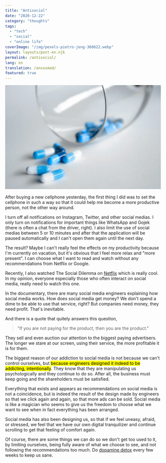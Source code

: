 ```yaml
---
title: "Antisocial"
date: "2020-12-22"
category: "thoughts"
tags:
  - "tech"
  - "social"
  - "online life"
coverImage: "/img/pexels-pietro-jeng-360622.webp"
layout: layouts/post-en.njk
permalink: /antisocial/
lang: en
translation: /ansosmed/
featured: true
---
```


![antisocial](/img/pexels-pietro-jeng-360622.webp)

After buying a new cellphone yesterday, the first thing I did was to set the cellphone in such a way so that it could help me become a more productive person, not the other way around.

I turn off all notifications on Instagram, Twitter, and other social medias. I only turn on notifications for important things like WhatsApp and Gojek (there is often a chat from the driver, right). I also limit the use of social medias between 5 or 10 minutes and after that the application will be paused automatically and I can't open them again until the next day.

The result? Maybe I can't really feel the effects on my productivity because I'm currently on vacation, but it's obvious that I feel more relax and "more present". I can choose what I want to read and watch without any recommendations from Netflix or Google.

Recently, I also watched The Social Dilemma on [Netflix](https://www.netflix.com/title/81254224) which is really cool. In my opinion, everyone especially those who often interact on social media, really need to watch this one.

In the documentary, there are many social media engineers explaining how social media works. How does social media get money? We don't spend a dime to be able to use that service, right? But companies need money, they need profit. That's inevitable.

And there is a quote that quitely answers this question,

> "If you are not paying for the product, then you are the product."

They sell and even auction our attention to the biggest paying advertisers. The longer we stare at our screen, using their service, the more profitable it is for them.

The biggest reason of our addiction to social media is not because we can't control ourselves, but <mark>because engineers designed it indeed to be addicting, intentionally</mark>. They know that they are manipulating us psychologically and they continue to do so. After all, the business must keep going and the shareholders must be satisfied.

Everything that exists and appears as recommendations on social media is not a coincidence, but is indeed the result of the design made by engineers so that we click again and again, so that more ads can be sold. Social media is like a magician who seems to give us the freedom to choose what we want to see when in fact everything has been arranged.

Social media has also been designing us, so that if we feel uneasy, afraid, or stressed, we feel that we have our own digital tranquilizer and continue scrolling to get that feeling of comfort again.

Of course, there are some things we can do so we don't get too used to it, by limiting ourselves, being fully aware of what we choose to see, and not following the recommendations too much. Do [dopamine detox](/dopamine/) every few weeks to keep us sane.
